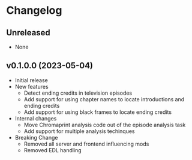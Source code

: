 # Changelog

## Unreleased
* None

## v0.1.0.0 (2023-05-04)
* Initial release
* New features
  * Detect ending credits in television episodes
  * Add support for using chapter names to locate introductions and ending credits
  * Add support for using black frames to locate ending credits
* Internal changes
  * Move Chromaprint analysis code out of the episode analysis task
  * Add support for multiple analysis techinques
* Breaking Change
  * Removed all server and frontend influencing mods
  * Removed EDL handling
